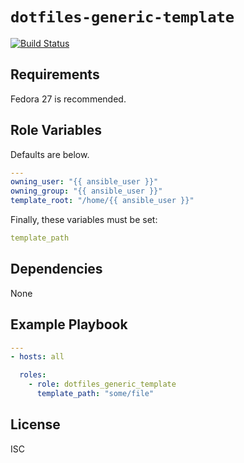# `dotfiles-generic-template`

[![Build Status](https://travis-ci.org/thecjharries/dotfiles-generic-template-role.svg?branch=master)](https://travis-ci.org/thecjharries/dotfiles-generic-template-role)

## Requirements

Fedora 27 is recommended.

## Role Variables

Defaults are below.

```yml
---
owning_user: "{{ ansible_user }}"
owning_group: "{{ ansible_user }}"
template_root: "/home/{{ ansible_user }}"
```

Finally, these variables must be set:

```yml
template_path
```

## Dependencies

None

## Example Playbook

```yml
---
- hosts: all

  roles:
    - role: dotfiles_generic_template
      template_path: "some/file"
```

## License

ISC
